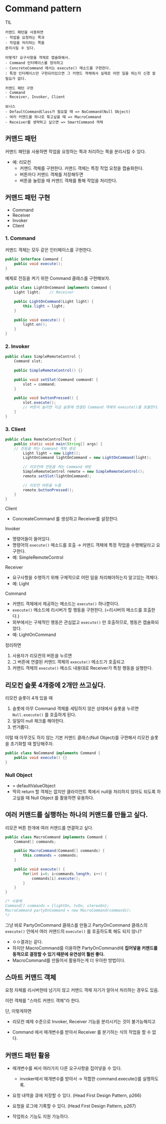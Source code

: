 #  Command pattern

TIL

```
커맨드 패턴을 사용하면
- 작업을 요청하는 쪽과
- 작업을 처리하는 쪽을 
분리시킬 수 있다.

어떻게? 요구사항을 객체로 캡슐화해서.
- Command 인터페이스를 정의하고
- ConcreteCommand 에서는 execute() 메소드를 구현한다.
: 특정 인터페이스만 구현되어있으면 그 커맨드 객체에서 실제로 어떤 일을 하는지 신경 쓸 필요가 없다.

커맨드 패턴 구현
- Command
- Receiver, Invoker, Client

보너스
- DefaultCommandClass가 필요할 때 => NoCommand(Null Object)
- 여러 커맨드를 하나로 묶고싶을 때 => MacroCommand
- Receiver를 생략하고 싶으면 => SmartCommand 객체
```



## 커맨드 패턴

커맨드 패턴을 사용하면 작업을 요청하는 쪽과 처리하는 쪽을 분리시킬 수 있다.

* 예: 리모컨
  * 커맨드 객체를 구현한다. 커맨드 객체는 특정 작업 요청을 캡슐화한다.
  * 버튼마다 커맨드 객체를 저장해두면
  * 버튼을 눌렀을 때 커맨드 객체를 통해 작업을 처리한다.



## 커맨드 패턴 구현

- Command
- Receiver
- Invoker
- Client
  

### 1. Command 

커맨드 객체는 모두 같은 인터페이스를 구현한다.

```java
public interface Command {
	public void execute();
}
```

예제로 전등을 켜기 위한 Command 클래스를 구현해보자.

```java
public class LightOnCommand implements Command {
    Light light;	// Receiver
    
    public LightOnCommand(Light light) {
        this.light = light;
    }
    
    public void execute() {
        light.on();
    }
}
```

### 2. Invoker

```java
public class SimpleRemoteControl { 
	Command slot;
    
    public SimpleRemoteControl() {}
    
    public void setSlot(Command command) {
        slot = command;
    }
    
    public void buttonPressed() {
        slot.execute();
        // 버튼이 눌리면 지금 슬롯에 연결된 Command 객체의 execute()를 호출한다.
    }
}
```

### 3. Client

```java
public class RemoteControlTest {
    public static void main(String[] args) {
	// 전등을 켜는 Command 객체 생성
        Light light = new Light();
        LightOnCommand lightOnCommand = new LightOnCommand(light);
        
        // 리모컨에 전등을 켜는 Command 세팅
        SimpleRemoteControl remote = new SimpleRemoteControl();
        remote.setSlot(lightOnCommand);
        
        // 리모컨 버튼을 누름
        remote.buttonPressed();
    }
}
```



Client

* ConcreateCommand 를 생성하고 Receiver를 설정한다.

Invoker

* 명령어들이 들어있다.
* 명령어의 `execute()` 메소드를 호출 → 커맨드 객체에 특정 작업을 수행해달라고 요구한다.
* 예: SimpleRemoteControl

Receiver

* 요구사항을 수행하기 위해 구체적으로 어떤 일을 처리해야하는지 알고있는 객체다.
* 예: Light

Command

- 커맨드 객체에서 제공하는 메소드는 `execute()` 하나뿐이다.
- `execute()` 메소드에 리시버가 할 행동을 구현한다. (=리시버의 메소드를 호출한다.)
- 외부에서는 구체적인 행동은 관심없고 `execute()` 만 호출하므로, 행동은 캡슐화되었다.
- 예: LightOnCommand
  

정리하면

1. 사용자가 리모컨의 버튼을 누르면
2. 그 버튼에 연결된 커맨드 객체의 `execute()` 메소드가 호출되고
3. 커맨드 객체의 `execute()` 메소드 내용대로 Receiver가 특정 행동을 실행한다.



## 리모컨 슬롯 4개중에 2개만 쓰고싶다.

리모컨 슬롯이 4개 있을 때 

1. 슬롯에 아무 Command 객체를 세팅하지 않은 상태에서 슬롯을 누르면 `Null.execute()` 를 호출하게 된다.
2. 일일이 null 체크를 해야한다.
3. 번거롭다.

이럴 때 아무것도 하지 않는 기본 커맨드 클래스(Null Object)를 구현해서 리모컨 슬롯을 초기화할 때 할당해주자.

```java
public class NoCommand implements Command {
    public void execute() {}
}
```



### Null Object

* = defaultValueObject
* 딱히 return 할 객체는 없지만 클라이언트 쪽에서 null을 처리하지 않아도 되도록 하고싶을 때 Null Object 를 활용하면 유용하다.



## 여러 커맨드를 실행하는 하나의 커맨드를 만들고 싶다.

리모콘 버튼 한개에 여러 커맨드를 연결하고 싶다.

```java
public class MacroCommand implements Command {
    Command[] commands;
    
    public MacroCommand(Command[] commands) {
        this.commands = commands;
    }
    
    public void execute() {
        for(int i=0; i<commands.length; i++) {
            commands[i].execute();
        }
    }
}

/* 사용예
Command[] commands = {lightOn, tvOn, stereoOn};
MacroCommand partyOnCommand = new MacroCommand(commands);
*/
```

그냥 바로 PartyOnCommand 클래스를 만들고 PartyOnCommand 클래스의 `execute()` 안에서 여러 커맨드의 `execute()` 를 호출하도록 해도 되지 않나?

* ㅇㅇ결과는 같다. 
* 하지만 MacroCommand를 이용하면 PartyOnCommand에 **집어넣을 커맨드를 동적으로 결정할 수 있기 때문에 유연성이 훨씬 좋다.**
* MacroCommand를 만들어서 활용하는게 더 우아한 방법이다.



## 스마트 커맨드 객체

요청 자체를 리시버한테 넘기지 않고 커맨드 객체 자기가 알아서 처리하는 경우도 있음.

이런 객체를 "스마트 커맨드 객체"라 한다.



단, 이렇게하면

* 리모컨 예제 수준으로 Invoker, Receiver 기능을 분리시키는 것이 불가능해지고

* Command 에서 매개변수를 받아서 Receiver 를 분기하는 식의 작업을 할 수 없다.



## 커맨드 패턴 활용

- 매개변수를 써서 여러가지 다른 요구사항을 집어넣을 수 있다.
  - invoker에서 매개변수를 받아서 → 적합한 command.execute()를 실행하도록.

- 요청 내역을 큐에 저장할 수 있다. (Head First Design Pattern, p266)
- 요청을 로그에 기록할 수 있다. (Head First Design Pattern, p267)
- 작업취소 기능도 지원 가능하다.
